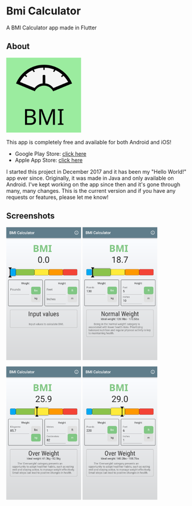 # Bmi Calculator

A BMI Calculator app made in Flutter

## About
<img src="https://github.com/Jonny5-5/bmi_calculator/blob/3.0.4+18/Store%20Listing/images/icon.png?raw=true" alt="drawing" width="200"/>


This app is completely free and available for both Android and iOS!
- Google Play Store: [click here](https://play.google.com/store/apps/details?id=com.jonathan.bmicalculator)
- Apple App Store: [click here](https://apps.apple.com/us/app/bmi-calculator-easy/id6465691804)

I started this project in December 2017 and it has been my "Hello World!" app ever since. Originally, it was made in Java and only available on Android. I've kept working on the app since then and it's gone through many, many changes.  This is the current version and if you have any requests or features, please let me know!


## Screenshots

<img src="https://github.com/Jonny5-5/bmi_calculator/blob/3.0.4+18/Store%20Listing/images/Android/screenshot1.png?raw=true" alt="screenshot 1" width="200"/>  <img src="https://github.com/Jonny5-5/bmi_calculator/blob/3.0.4+18/Store%20Listing/images/Android/screenshot2.png?raw=true" alt="screenshot 2" width="200"/> 

<img src="https://github.com/Jonny5-5/bmi_calculator/blob/3.0.4+18/Store%20Listing/images/Android/screenshot3.png?raw=true" alt="screenshot 3" width="200"/>  <img src="https://github.com/Jonny5-5/bmi_calculator/blob/3.0.4+18/Store%20Listing/images/Android/screenshot5.png?raw=true" alt="screenshot 4" width="200"/> 

